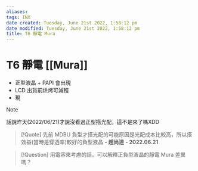 ```yaml
---
aliases: 
tags: INX
date created: Tuesday, June 21st 2022, 1:58:12 pm
date modified: Tuesday, June 21st 2022, 1:58:12 pm
title: T6 靜電 Mura
---
```


# T6 靜電 [[Mura]]

- 正型液晶 + PAPI 會出現
- LCD 出貨前烘烤可減輕
- 現

> [!Note]
> 話說昨天(2022/06/21)才說沒看過正型搭光配，這不是來了嗎XDD

> [!Quote]
> 先前 MDBU 負型才搭光配的可能原因是光配成本比較高，所以搭效益(當時是穿透率)較好的負型液晶
> **\- 趙尚達**
> **\- 2022.06.21**

> [!Question]
> 用電容來考慮的話，可以解釋正負型液晶的靜電 Mura 差異嗎？

